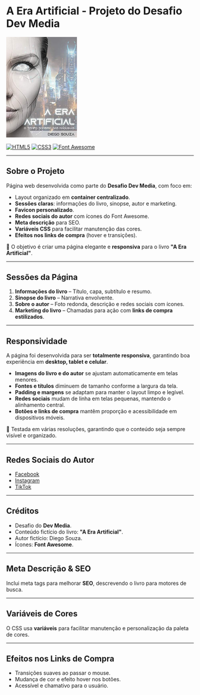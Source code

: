 # A Era Artificial - Projeto do Desafio Dev Media

<img src="./img/capa-livro.jpg" alt="Capa do livro" width="190px" />

[![HTML5](https://img.shields.io/badge/HTML5-E34F26?style=for-the-badge&logo=html5&logoColor=white)](https://developer.mozilla.org/pt-BR/docs/Web/HTML) 
[![CSS3](https://img.shields.io/badge/CSS3-1572B6?style=for-the-badge&logo=css3&logoColor=white)](https://developer.mozilla.org/pt-BR/docs/Web/CSS) 
[![Font Awesome](https://img.shields.io/badge/Font_Awesome-528DD7?style=for-the-badge&logo=fontawesome&logoColor=white)](https://fontawesome.com/)

---

## Sobre o Projeto

Página web desenvolvida como parte do **Desafio Dev Media**, com foco em:

- Layout organizado em **container centralizado**.
- **Sessões claras**: informações do livro, sinopse, autor e marketing.
- **Favicon personalizado**.
- **Redes sociais do autor** com ícones do Font Awesome.
- **Meta descrição** para SEO.
- **Variáveis CSS** para facilitar manutenção das cores.
- **Efeitos nos links de compra** (hover e transições).

🎯 O objetivo é criar uma página elegante e **responsiva** para o livro **"A Era Artificial"**.

---

## Sessões da Página

1. **Informações do livro** – Título, capa, subtítulo e resumo.
2. **Sinopse do livro** – Narrativa envolvente.
3. **Sobre o autor** – Foto redonda, descrição e redes sociais com ícones.
4. **Marketing do livro** – Chamadas para ação com **links de compra estilizados**.

---

## Responsividade

A página foi desenvolvida para ser **totalmente responsiva**, garantindo boa experiência em **desktop, tablet e celular**.

- **Imagens do livro e do autor** se ajustam automaticamente em telas menores.
- **Fontes e títulos** diminuem de tamanho conforme a largura da tela.
- **Padding e margens** se adaptam para manter o layout limpo e legível.
- **Redes sociais** mudam de linha em telas pequenas, mantendo o alinhamento central.
- **Botões e links de compra** mantêm proporção e acessibilidade em dispositivos móveis.

📱 Testada em várias resoluções, garantindo que o conteúdo seja sempre visível e organizado.

---

## Redes Sociais do Autor

- <i class="fab fa-facebook-square"></i> [Facebook](#)
- <i class="fab fa-instagram"></i> [Instagram](#)
- <i class="fab fa-tiktok"></i> [TikTok](#)

---

## Créditos

- Desafio do **Dev Media**.
- Conteúdo fictício do livro: **"A Era Artificial"**.
- Autor fictício: Diego Souza.
- Ícones: **Font Awesome**.

---

## Meta Descrição & SEO

Inclui meta tags para melhorar **SEO**, descrevendo o livro para motores de busca.

---

## Variáveis de Cores

O CSS usa **variáveis** para facilitar manutenção e personalização da paleta de cores.

---

## Efeitos nos Links de Compra

- Transições suaves ao passar o mouse.
- Mudança de cor e efeito hover nos botões.
- Acessível e chamativo para o usuário.


